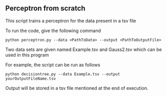 ## Perceptron from scratch


This script trains a perceptron for the data present in a tsv file

To run the code, give the following command
```{r, engine='python', count_lines}
python perceptron.py --data <PathToData> --output <PathToOutputFile>
```

Two data sets are given named Example.tsv and Gauss2.tsv which can be used in this program

For example, the script can be run as follows 
```{r, engine='python', count_lines}
python decisiontree.py --data Example.tsv --output yourOutputFileName.tsv
```

Output will be stored in a tsv file mentioned at the end of execution.